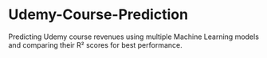 # Udemy-Course-Prediction
Predicting Udemy course revenues using multiple Machine Learning models and comparing their R² scores for best performance.

